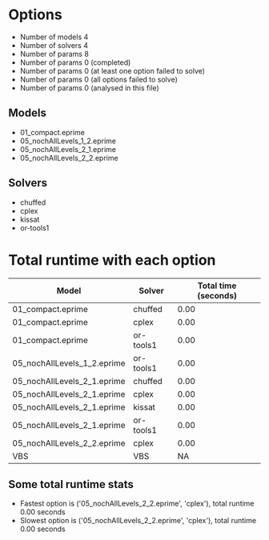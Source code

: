 

# Options


- Number of models         4
- Number of solvers        4
- Number of params         8
- Number of params         0 (completed)
- Number of params         0 (at least one option failed to solve)
- Number of params         0 (all options failed to solve)
- Number of params         0 (analysed in this file)


## Models


 - 01_compact.eprime
 - 05_nochAllLevels_1_2.eprime
 - 05_nochAllLevels_2_1.eprime
 - 05_nochAllLevels_2_2.eprime


## Solvers


 - chuffed
 - cplex
 - kissat
 - or-tools1


# Total runtime with each option


 | Model | Solver | Total time (seconds) | 
 | -- | -- | -- | 
 | 01_compact.eprime | chuffed | 0.00 | 
 | 01_compact.eprime | cplex | 0.00 | 
 | 01_compact.eprime | or-tools1 | 0.00 | 
 | 05_nochAllLevels_1_2.eprime | or-tools1 | 0.00 | 
 | 05_nochAllLevels_2_1.eprime | chuffed | 0.00 | 
 | 05_nochAllLevels_2_1.eprime | cplex | 0.00 | 
 | 05_nochAllLevels_2_1.eprime | kissat | 0.00 | 
 | 05_nochAllLevels_2_1.eprime | or-tools1 | 0.00 | 
 | 05_nochAllLevels_2_2.eprime | cplex | 0.00 | 
 | VBS | VBS | NA | 


## Some total runtime stats


 - Fastest option is ('05_nochAllLevels_2_2.eprime', 'cplex'), total runtime 0.00 seconds
 - Slowest option is ('05_nochAllLevels_2_2.eprime', 'cplex'), total runtime 0.00 seconds
